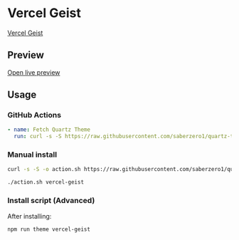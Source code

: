 # Vercel Geist

[Vercel Geist](https://github.com/en3sis)

## Preview

[Open live preview](https://quartz-themes.github.io/vercel-geist/)

## Usage

### GitHub Actions

```yaml
- name: Fetch Quartz Theme
  run: curl -s -S https://raw.githubusercontent.com/saberzero1/quartz-themes/master/action.sh | bash -s -- vercel-geist
```

### Manual install

```bash
curl -s -S -o action.sh https://raw.githubusercontent.com/saberzero1/quartz-themes/master/action.sh

./action.sh vercel-geist
```

### Install script (Advanced)

After installing:

```bash
npm run theme vercel-geist
```
